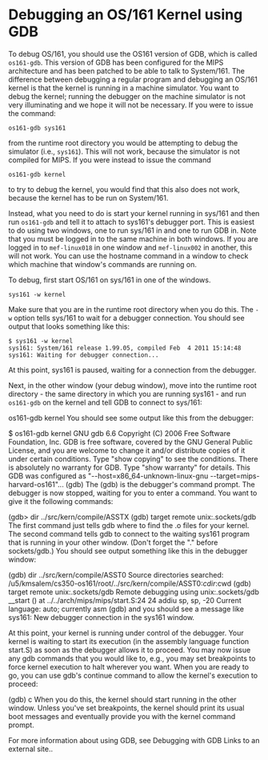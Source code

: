 # Debugging an OS/161 Kernel using GDB

To debug OS/161, you should use the OS161 version of GDB, which is called `os161-gdb`. This version of GDB has been configured for the MIPS architecture and has been patched to be able to talk to System/161. The difference between debugging a regular program and debugging an OS/161 kernel is that the kernel is running in a machine simulator. You want to debug the kernel; running the debugger on the machine simulator is not very illuminating and we hope it will not be necessary. If you were to issue the command:

```
os161-gdb sys161
```

from the runtime root directory you would be attempting to debug the simulator (i.e., `sys161`). This will not work, because the simulator is not compiled for MIPS. If you were instead to issue the command

```
os161-gdb kernel
```

to try to debug the kernel, you would find that this also does not work, because the kernel has to be run on System/161.

Instead, what you need to do is start your kernel running in sys/161 and then run `os161-gdb` and tell it to attach to sys161's debugger port. This is easiest to do using two windows, one to run sys/161 in and one to run GDB in. Note that you must be logged in to the same machine in both windows. If you are logged in to `mef-linux018` in one window and `mef-linux002` in another, this will not work. You can use the hostname command in a window to check which machine that window's commands are running on.

To debug, first start OS/161 on sys/161 in one of the windows.

```
sys161 -w kernel
```

Make sure that you are in the runtime root directory when you do this. The `-w` option tells sys/161 to wait for a debugger connection. You should see output that looks something like this:

```
$ sys161 -w kernel
sys161: System/161 release 1.99.05, compiled Feb  4 2011 15:14:48
sys161: Waiting for debugger connection...
```

At this point, sys161 is paused, waiting for a connection from the debugger.

Next, in the other window (your debug window), move into the runtime root directory - the same directory in which you are running sys161 - and run `os161-gdb` on the kernel and tell GDB to connect to sys/161:

os161-gdb kernel
You should see some output like this from the debugger:

$ os161-gdb kernel
GNU gdb 6.6
Copyright (C) 2006 Free Software Foundation, Inc.
GDB is free software, covered by the GNU General Public License, and you are
welcome to change it and/or distribute copies of it under certain conditions.
Type "show copying" to see the conditions.
There is absolutely no warranty for GDB.  Type "show warranty" for details.
This GDB was configured as "--host=x86_64-unknown-linux-gnu --target=mips-harvard-os161"...
(gdb) 
The (gdb) is the debugger's command prompt. The debugger is now stopped, waiting for you to enter a command. You want to give it the following commands:

(gdb> dir ../src/kern/compile/ASSTX
(gdb) target remote unix:.sockets/gdb
The first command just tells gdb where to find the .o files for your kernel. The second command tells gdb to connect to the waiting sys161 program that is running in your other window. (Don't forget the "." before sockets/gdb.) You should see output something like this in the debugger window:

(gdb) dir ../src/kern/compile/ASST0
Source directories searched: /u5/kmsalem/cs350-os161/root/../src/kern/compile/ASST0:$cdir:$cwd
(gdb) target remote unix:.sockets/gdb
Remote debugging using unix:.sockets/gdb
__start () at ../../arch/mips/mips/start.S:24
24	   addiu sp, sp, -20
Current language:  auto; currently asm
(gdb) 
and you should see a message like sys161: New debugger connection in the sys161 window.

At this point, your kernel is running under control of the debugger. Your kernel is waiting to start its execution (in the assembly language function start.S) as soon as the debugger allows it to proceed. You may now issue any gdb commands that you would like to, e.g., you may set breakpoints to force kernel execution to halt wherever you want. When you are ready to go, you can use gdb's continue command to allow the kernel's execution to proceed:

(gdb) c
When you do this, the kernel should start running in the other window. Unless you've set breakpoints, the kernel should print its usual boot messages and eventually provide you with the kernel command prompt.

For more information about using GDB, see Debugging with GDB Links to an external site..

